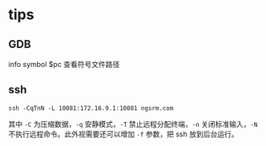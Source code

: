 # tips

## GDB

info symbol $pc 查看符号文件路径

## ssh

``` shell
ssh -CqTnN -L 10081:172.16.9.1:10081 ngsrm.com
```

其中 `-C` 为压缩数据，`-q` 安静模式，`-T` 禁止远程分配终端，`-n` 关闭标准输入，`-N` 不执行远程命令。此外视需要还可以增加 `-f` 参数，把 ssh 放到后台运行。